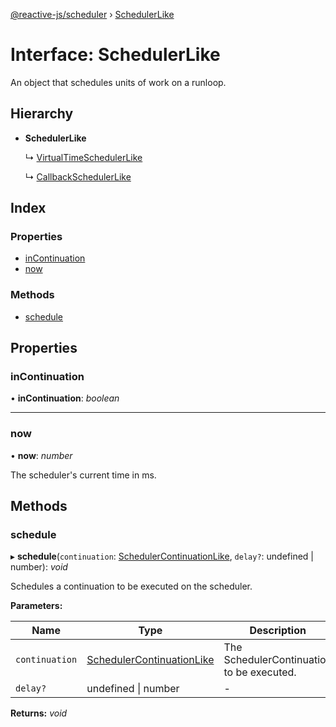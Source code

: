 [@reactive-js/scheduler](../README.md) › [SchedulerLike](schedulerlike.md)

# Interface: SchedulerLike

An object that schedules units of work on a runloop.

## Hierarchy

* **SchedulerLike**

  ↳ [VirtualTimeSchedulerLike](virtualtimeschedulerlike.md)

  ↳ [CallbackSchedulerLike](callbackschedulerlike.md)

## Index

### Properties

* [inContinuation](schedulerlike.md#incontinuation)
* [now](schedulerlike.md#now)

### Methods

* [schedule](schedulerlike.md#schedule)

## Properties

###  inContinuation

• **inContinuation**: *boolean*

___

###  now

• **now**: *number*

The scheduler's current time in ms.

## Methods

###  schedule

▸ **schedule**(`continuation`: [SchedulerContinuationLike](schedulercontinuationlike.md), `delay?`: undefined | number): *void*

Schedules a continuation to be executed on the scheduler.

**Parameters:**

Name | Type | Description |
------ | ------ | ------ |
`continuation` | [SchedulerContinuationLike](schedulercontinuationlike.md) | The SchedulerContinuation to be executed.  |
`delay?` | undefined &#124; number | - |

**Returns:** *void*
